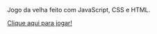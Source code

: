Jogo da velha feito com JavaScript, CSS e HTML.

<a href='https://dionizioji.github.io/TicTacToe/'>Clique aqui para jogar!</a>
